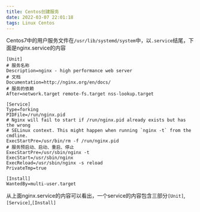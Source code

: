 ```yaml
---
title: Centos创建服务
date: 2022-03-07 22:01:18
tags: Linux Centos
---
```


Centos7中的用户服务文件在`/usr/lib/systemd/system`中，以`.service`结尾，下面是nginx.service的内容

```shell
[Unit]
# 服务名称
Description=nginx - high performance web server         
# 文档
Documentation=http://nginx.org/en/docs/
# 服务的依赖	
After=network.target remote-fs.target nss-lookup.target

[Service]
Type=forking
PIDFile=/run/nginx.pid
# Nginx will fail to start if /run/nginx.pid already exists but has the wrong
# SELinux context. This might happen when running `nginx -t` from the cmdline.
ExecStartPre=/usr/bin/rm -f /run/nginx.pid
# 服务预启动、启动、重启、停止
ExecStartPre=/usr/sbin/nginx -t
ExecStart=/usr/sbin/nginx
ExecReload=/usr/sbin/nginx -s reload
PrivateTmp=true

[Install]
WantedBy=multi-user.target                               
```



从上面nginx.service的内容可以看出，一个service的内容包含三部分`[Unit]`,`[Service]`,`[Install]`
